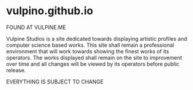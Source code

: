 vulpino.github.io
=================

FOUND AT VULPINE.ME

Vulpine Studios is a site dedicated towards displaying artistic profiles and computer science based works. This site shall remain a professional environment that will work towards showing the finest works of its operators. The works displayed shall remain on the site to improvement over time and all changes will be viewed by its operators before public release.

EVERYTHING IS SUBJECT TO CHANGE
